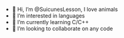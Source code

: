 - 👋 Hi, I’m @SuicunesLesson, I love animals
- 👀 I’m interested in languages
- 🌱 I’m currently learning C/C++
- 💞️ I’m looking to collaborate on any code

<!---
SuicunesLesson/SuicunesLesson is a ✨ special ✨ repository because its `README.md` (this file) appears on your GitHub profile.
You can click the Preview link to take a look at your changes.
--->

